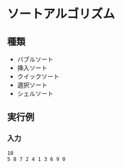 # ソートアルゴリズム
## 種類
- バブルソート
- 挿入ソート
- クイックソート
- 選択ソート
- シェルソート

## 実行例

### 入力
```
10
5 8 7 2 4 1 3 6 9 0
```
